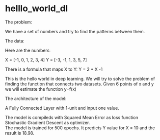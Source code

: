 # helllo_world_dl

The problem:

We have a set of numbers and try to find the patterns between them.

The data:

Here are the numbers: 

X = [-1, 0, 1, 2, 3, 4]
Y = [-3, -1, 1, 3, 5, 7]

There is a formula that maps X to Y: Y = 2 * X -1

This is the hello world in deep learning. We will try to solve the problem of finding the function that connects two datasets. Given 6 points of x and y  we will estimate the function y=f(x)

The architecture of the model:

A Fully Connected Layer  with 1-unit and input one value.  

The model is compileds with Squared Mean Error as loss function Stochastic Gradient Descent as optimizer.  
The model is trained for 500 epochs. It predicts Y value for X = 10 and the result is 18.98.  
